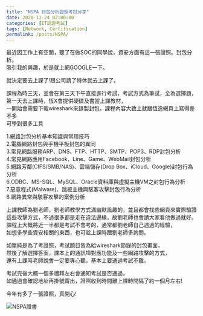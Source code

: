 ```yaml
---
title: "NSPA 封包分析證照考試分享"
date: 2020-11-24 02:00:00
categories: [IT認證考試]
tags: [Network, Certification]
permalink: /posts/NSPA/
---
```


最近因工作上有空閒，聽了在做SOC的同學說，資安方面有這一張證照。封包分析。<br>
吸引我的興趣，於是就上網GOOGLE一下。<br>

就決定要去上課了!跟公司請了特休就去上課了。<br>

課程為時三天，並會在第三天下午直接進行考試，考試方式為筆試，全為選擇題，<br>
第一天去上課時，恆X會提供硬碟及書當上課教材，<br>
一開始會需要下載wireshark來錄製封包，課程內容大致上就跟恆逸網頁上寫得差不多<br>
可學到很多工具<br>


1.網路封包分析基本知識與常用技巧<br>
2.電腦網路封包與手機平板封包的異同<br>
3.常見網路服務ARP、DNS、FTP、HTTP、SMTP、POP3、RDP封包分析<br>
4.常見網路應用Facebook、Line、Game、WebMail封包分析<br>
5.網路芳鄰(CIFS/SMB/NAS)、雲端儲存(Drop Box、iCloud、Google)封包行為分析<br>
6.ODBC、MS-SQL、MySQL、Oracle資料庫與虛擬主機VM之封包行為分析<br>
7.惡意程式(Malware)、跳板主機與駭客攻擊封包行為分析<br>
8.網路異常與駭客攻擊的案例分析<br>


上課教師為劉老師，劉老師教學方式滿幽默風趣的，並且都會找些網頁來實際驗證<br>
這些攻擊方式，不過很多都是走在違法邊緣，故劉老師也會請大家看他做過就好。<br>
課程上大概將近一半都是考試不會考的，通常都劉老師自己遇過的經驗，<br>
如想多學些資安相關的東西，也可趁上課時跟劉老師多詢問。<br>

如單純是為了考證照，考試題目皆為給wireshark節錄的封包畫面，<br>
然後了解選擇答案，課本上的通訊埠對應功能及一些網路攻擊的方式，<br>
還有上課時老師說會一定要專心聽，基本上要通過考試不難。<br>

考試完後大概一個多禮拜左右會通知考試是否通過，<br>
如通過會確認地址再掛號寄出，證照收到時間離上課時間隔了約一個月左右!<br>

今年有多了一張證照，真開心!<br>

<img src="https://blogger.googleusercontent.com/img/b/R29vZ2xl/AVvXsEi6fnJ_PqCjygHq6gogCi2ZHF_vRLnzpk_i0uQhMi89VGO1C12HjE5mIV9YeAO5nhZmixv_bp_X1qgREQksavD5xiGQF5yADxp4c7lD8QDmxZn-df7OSaGXiruF8UbRRd_5vgCoPrNxh3Rw/" alt="NSPA證書">